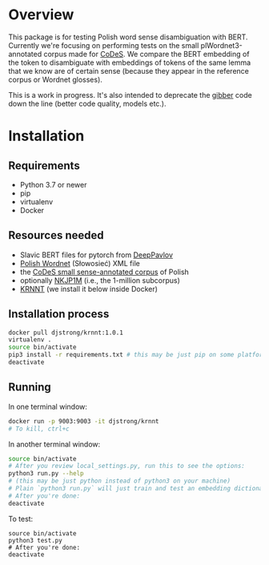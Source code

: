 # Overview

This package is for testing Polish word sense disambiguation with BERT.
Currently we're focusing on performing tests on the small plWordnet3-annotated corpus
made for [CoDeS](http://zil.ipipan.waw.pl/CoDeS).
We compare the BERT embedding of the token to disambiguate with embeddings
of tokens of the same lemma that we know are of certain sense (because they appear
in the reference corpus or Wordnet glosses).

This is a work in progress. It's also intended to deprecate the [gibber](https://github.com/szmer/gibber/) code down the line
(better code quality, models etc.).

# Installation

## Requirements
- Python 3.7 or newer
- pip
- virtualenv
- Docker

## Resources needed
- Slavic BERT files for pytorch from [DeepPavlov](http://docs.deeppavlov.ai/en/master/features/pretrained_vectors.html#bert)
- [Polish Wordnet](http://plwordnet.pwr.wroc.pl/wordnet/) (Słowosieć) XML file
- the [CoDeS small sense-annotated corpus](http://zil.ipipan.waw.pl/CoDeS?action=AttachFile&do=view&target=WSD-test-data.csv) of Polish
- optionally [NKJP1M](http://nkjp.pl/index.php?page=14&lang=1) (i.e., the 1-million subcorpus)
- [KRNNT](https://github.com/kwrobel-nlp/krnnt) (we install it below inside Docker)

## Installation process

```bash
docker pull djstrong/krnnt:1.0.1
virtualenv .
source bin/activate
pip3 install -r requirements.txt # this may be just pip on some platforms
deactivate
```

## Running

In one terminal window:

```bash
docker run -p 9003:9003 -it djstrong/krnnt
# To kill, ctrl+c
```

In another terminal window:

```bash
source bin/activate
# After you review local_settings.py, run this to see the options:
python3 run.py --help
# (this may be just python instead of python3 on your machine)
# Plain `python3 run.py` will just train and test an embedding dictionary from Wordnet and the train corpus.
# After you're done:
deactivate
```

To test:
```
source bin/activate
python3 test.py
# After you're done:
deactivate
```
